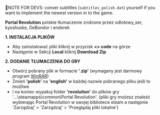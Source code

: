 📝NOTE FOR DEVS: conver subtitles (``subtitles_polish.dat``) yourself if you want to implement the newest version in to the game.

**Portal Revolution** polskie tłumaczenie zrobione przez odlotowy_ser, kyoshuske, DeBondor i enderek

**1. INSTALACJA PLIKÓW**
 - Aby zainstalować pliki kliknij w przycisk **<> code** na górze
 - Następnie w Sekcji **Local** kliknij **Download Zip**

**2. DODANIE TŁUMACZENIA DO GRY**
 - Otwórz pobrany plik w formacie **'.zip'** (wymagany jest darmowy program [WinRAR](https://www.win-rar.com/))
 - Zmień **'polish'** na **'english'** w każdej nazwie pobranego pliku jeśli to możliwe
 - I na koniec wypakuj folder **'revolution'** do plików gry '...\steamapps\common\Portal Revolution'. (pliki gry możesz znaleść wybierając Portal Revolution w swojej bibliotece steam a następnie 'Zarządzaj' > 'Zarządzaj' > 'Przeglądaj pliki lokalne')
